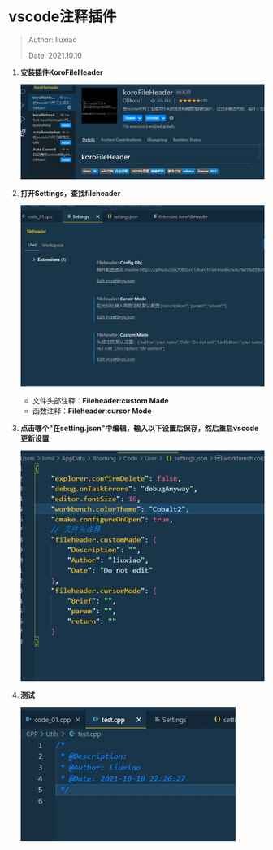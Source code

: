 # vscode注释插件

> Author: liuxiao
>
> Date: 2021.10.10



1. **安装插件KoroFileHeader**

   ![](./imgs/16_imgs/1.jpg)

2. **打开Settings，查找fileheader**

   ![](./imgs/16_imgs/2.jpg)

   - 文件头部注释：**Fileheader:custom Made**
   - 函数注释：**Fileheader:cursor Mode**

3. **点击哪个"在setting.json"中编辑，输入以下设置后保存，然后重启vscode更新设置**

   ![](./imgs/16_imgs/3.jpg)

4. **测试**

   ![](./imgs/16_imgs/4.jpg)

   